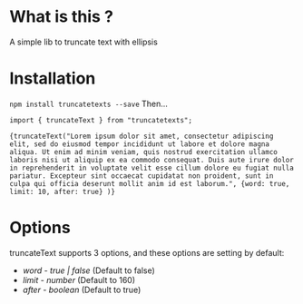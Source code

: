 # What is this ?

A simple lib to truncate text with ellipsis

# Installation

`npm install truncatetexts --save`
Then...

```
import { truncateText } from "truncatetexts";

{truncateText("Lorem ipsum dolor sit amet, consectetur adipiscing elit, sed do eiusmod tempor incididunt ut labore et dolore magna aliqua. Ut enim ad minim veniam, quis nostrud exercitation ullamco laboris nisi ut aliquip ex ea commodo consequat. Duis aute irure dolor in reprehenderit in voluptate velit esse cillum dolore eu fugiat nulla pariatur. Excepteur sint occaecat cupidatat non proident, sunt in culpa qui officia deserunt mollit anim id est laborum.", {word: true, limit: 10, after: true} )}
```

# Options

truncateText supports 3 options, and these options are setting by default:

- _word_ - _true | false_ (Default to false)
- _limit_ - _number_ (Default to 160)
- _after_ - _boolean_ (Default to true)
